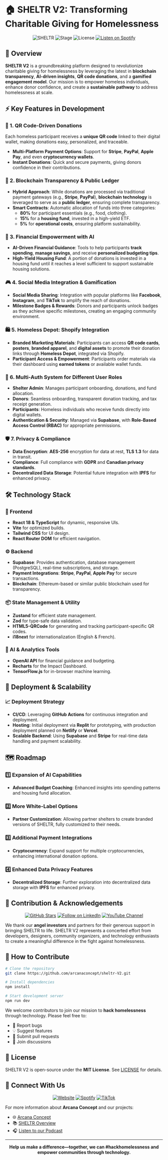 # 🏠 SHELTR V2: Transforming Charitable Giving for Homelessness

<div align="center">

![SHELTR](https://img.shields.io/badge/SHELTR-V2-blue)
![Stage](https://img.shields.io/badge/Stage-Development-green)
![License](https://img.shields.io/badge/License-MIT-purple)
[![Listen on Spotify](https://img.shields.io/badge/Listen_on-Spotify-1DB954?logo=spotify)](https://open.spotify.com/show/3Q2RpnzF9sUv26yPMP9tWI)

</div>

## 🌟 Overview

**SHELTR V2** is a groundbreaking platform designed to revolutionize charitable giving for homelessness by leveraging the latest in **blockchain transparency**, **AI-driven insights**, **QR code donations**, and a **gamified engagement model**. Our mission is to empower homeless individuals, enhance donor confidence, and create a **sustainable pathway** to address homelessness at scale.

## ⚡ Key Features in Development

### 🔄 1. QR Code-Driven Donations

Each homeless participant receives a **unique QR code** linked to their digital wallet, making donations easy, personalized, and traceable.

- **Multi-Platform Payment Options**: Support for **Stripe**, **PayPal**, **Apple Pay**, and even **cryptocurrency wallets**.
- **Instant Donations**: Quick and secure payments, giving donors confidence in their contributions.

### 🔗 2. Blockchain Transparency & Public Ledger

- **Hybrid Approach**: While donations are processed via traditional payment gateways (e.g., **Stripe**, **PayPal**), **blockchain technology** is leveraged to serve as a **public ledger**, ensuring complete transparency.
- **Smart Contracts**: Automatic allocation of funds into three categories:
  - **80%** for participant essentials (e.g., food, clothing).
  - **15%** for a **housing fund**, invested in a high-yield ETF.
  - **5%** for **operational costs**, ensuring platform sustainability.


### 🤖 3. Financial Empowerment with AI

- **AI-Driven Financial Guidance**: Tools to help participants **track spending**, **manage savings**, and receive **personalized budgeting tips**.
- **High-Yield Housing Fund**: A portion of donations is invested in a housing fund until it reaches a level sufficient to support sustainable housing solutions.

### 🎮 4. Social Media Integration & Gamification

- **Social Media Sharing**: Integration with popular platforms like **Facebook**, **Instagram**, and **TikTok** to amplify the reach of donations.
- **Milestone Badges & Rewards**: Donors and participants unlock badges as they achieve specific milestones, creating an engaging community environment.

### 🛍️ 5. Homeless Depot: Shopify Integration

- **Branded Marketing Materials**: Participants can access **QR code cards**, **posters**, **branded apparel**, and **digital assets** to promote their donation links through **Homeless Depot**, integrated via Shopify.
- **Participant Access & Empowerment**: Participants order materials via their dashboard using **earned tokens** or available wallet funds.

### 🔐 6. Multi-Auth System for Different User Roles

- **Shelter Admin**: Manages participant onboarding, donations, and fund allocation.
- **Donors**: Seamless onboarding, transparent donation tracking, and tax receipt generation.
- **Participants**: Homeless individuals who receive funds directly into digital wallets.
- **Authentication & Security**: Managed via **Supabase**, with **Role-Based Access Control (RBAC)** for appropriate permissions.

### 🛡️ 7. Privacy & Compliance

- **Data Encryption**: **AES-256** encryption for data at rest, **TLS 1.3** for data in transit.
- **Compliance**: Full compliance with **GDPR** and **Canadian privacy standards**.
- **Decentralized Data Storage**: Potential future integration with **IPFS** for enhanced privacy.

## 🛠️ Technology Stack

### 🎨 Frontend
- **React 18 & TypeScript** for dynamic, responsive UIs.
- **Vite** for optimized builds.
- **Tailwind CSS** for UI design.
- **React Router DOM** for efficient navigation.

### ⚙️ Backend
- **Supabase**: Provides authentication, database management (PostgreSQL), real-time subscriptions, and storage.
- **Payment Integrations**: **Stripe**, **PayPal**, **Apple Pay** for secure transactions.
- **Blockchain**: Ethereum-based or similar public blockchain used for transparency.

### 📦 State Management & Utility
- **Zustand** for efficient state management.
- **Zod** for type-safe data validation.
- **HTML5-QRCode** for generating and tracking participant-specific QR codes.
- **i18next** for internationalization (English & French).

### 🧠 AI & Analytics Tools
- **OpenAI API** for financial guidance and budgeting.
- **Recharts** for the Impact Dashboard.
- **TensorFlow.js** for in-browser machine learning.

## 🚀 Deployment & Scalability

### 📈 Deployment Strategy
- **CI/CD**: Leveraging **GitHub Actions** for continuous integration and deployment.
- **Hosting**: Initial deployment via **Replit** for prototyping, with production deployment planned on **Netlify** or **Vercel**.
- **Scalable Backend**: Using **Supabase** and **Stripe** for real-time data handling and payment scalability.

## 🗺️ Roadmap

### 1️⃣ Expansion of AI Capabilities
- **Advanced Budget Coaching**: Enhanced insights into spending patterns and housing fund allocation.

### 2️⃣ More White-Label Options
- **Partner Customization**: Allowing partner shelters to create branded versions of SHELTR, fully customized to their needs.

### 3️⃣ Additional Payment Integrations
- **Cryptocurrency**: Expand support for multiple cryptocurrencies, enhancing international donation options.

### 4️⃣ Enhanced Data Privacy Features
- **Decentralized Storage**: Further exploration into decentralized data storage with **IPFS** for enhanced privacy.

## 🤝 Contribution & Acknowledgements

<div align="center">

[![GitHub Stars](https://img.shields.io/github/stars/arcanaconcept/sheltr-V2?style=social)](https://github.com/arcanaconcept/sheltr-V2)
[![Follow on LinkedIn](https://img.shields.io/badge/Follow-LinkedIn-0077B5?logo=linkedin)](https://www.linkedin.com/company/arcana-concept)
[![YouTube Channel](https://img.shields.io/badge/Watch-YouTube-FF0000?logo=youtube)](https://www.youtube.com/@ArcanaConcept)

</div>

We thank our **angel investors** and partners for their generous support in bringing SHELTR to life. SHELTR V2 represents a concerted effort from developers, designers, community organizers, and technology enthusiasts to create a meaningful difference in the fight against homelessness.

## 📝 How to Contribute

```bash
# Clone the repository
git clone https://github.com/arcanaconcept/sheltr-V2.git

# Install dependencies
npm install

# Start development server
npm run dev
```

We welcome contributors to join our mission to **hack homelessness** through technology. Please feel free to:
- 🐛 Report bugs
- 💡 Suggest features
- 🔧 Submit pull requests
- 💬 Join discussions

## 📄 License

SHELTR V2 is open-source under the **MIT License**. See [LICENSE](LICENSE) for details.

## 📱 Connect With Us

<div align="center">

[![Website](https://img.shields.io/badge/Visit-Website-blue?logo=google-chrome)](https://www.arcanaconcept.com)
[![Spotify](https://img.shields.io/badge/Listen-Podcast-1DB954?logo=spotify)](https://open.spotify.com/show/3Q2RpnzF9sUv26yPMP9tWI)
[![TikTok](https://img.shields.io/badge/Follow-TikTok-000000?logo=tiktok)](https://tiktok.com/@arcanaconcept)

</div>

For more information about **Arcana Concept** and our projects:
- 🌐 [Arcana Concept](https://www.arcanaconcept.com)
- 📚 [SHELTR Overview](https://www.arcanaconcept.com/concepts/sheltr)
- 🎧 [Listen to our Podcast](https://open.spotify.com/show/3Q2RpnzF9sUv26yPMP9tWI)

---

<div align="center">

**Help us make a difference—together, we can #hackhomelessness and empower communities through technology.**

</div>
